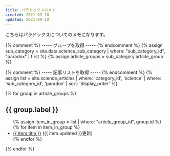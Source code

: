 ```yaml
---
title: パラドックスのメモ
created: 2021-09-10
updated: 2021-09-10
---
```

こちらはパラドックスについてのメモになります。  

{% comment %} ----- グループを取得 ----- {% endcomment %}
{% assign sub_category = site.data.science_sub_category | where: "sub_category_id", "paradox" | first %}
{% assign article_groups = sub_category.article_group %}

{% comment %} ----- 記事リストを取得 ----- {% endcomment %}
{% assign list = site.science_articles  | where: 'category_id', 'science'
                                        | where: 'sub_category_id', 'paradox'
                                        | sort: 'display_order' %}

{% for group in article_groups %}
## {{ group.label }}
<ul>
    {% assign item_in_group = list | where: "article_group_id", group.id %}
    {% for item in item_in_group %}
        <li><a href="{{ item.url }}">{{ item.title }}</a> ({{ item.updated }}更新)</li>
    {% endfor %}
</ul>
{% endfor %}
